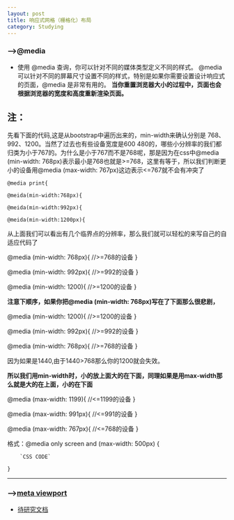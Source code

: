 ```yaml
---
layout: post
title: 响应式网格（栅格化）布局
category: Studying
---
```


### -->@media

+ 使用 @media 查询，你可以针对不同的媒体类型定义不同的样式。
@media 可以针对不同的屏幕尺寸设置不同的样式，特别是如果你需要设置设计响应式的页面，@media 是非常有用的。
**当你重置浏览器大小的过程中，页面也会根据浏览器的宽度和高度重新渲染页面。**

## 注：

先看下面的代码,这是从bootstrap中遍历出来的，min-width来确认分别是
768、992、1200。当然了过去也有些设备宽度是600 480的，哪些小分辨率的我们都归类为小于767的。为什么是小于767而不是768呢，那是因为在css中@media (min-width: 768px)表示最小是768也就是>=768，这里有等于，所以我们判断更小的设备用@media (max-width: 767px)这边表示<=767就不会有冲突了

`@media print{`

`@meida(min-width:768px){`

`@meida(min-width:992px){`

`@meida(min-width:1200px){`

从上面我们可以看出有几个临界点的分辨率，那么我们就可以轻松的来写自己的自适应代码了

@media (min-width: 768px){ //>=768的设备 }

@media (min-width: 992px){ //>=992的设备 }

@media (min-width: 1200){ //>=1200的设备 }

**注意下顺序，如果你把@media (min-width: 768px)写在了下面那么很悲剧，**

@media (min-width: 1200){ //>=1200的设备 }

@media (min-width: 992px){ //>=992的设备 }

@media (min-width: 768px){ //>=768的设备 }

因为如果是1440,由于1440>768那么你的1200就会失效。

**所以我们用min-width时，小的放上面大的在下面，同理如果是用max-width那么就是大的在上面，小的在下面**

@media (max-width: 1199){ //<=1199的设备 }

@media (max-width: 991px){ //<=991的设备 }

@media (max-width: 767px){ //<=768的设备 }


格式：@media only screen and (max-width: 500px) {

   		`CSS CODE`

    }

---

### -->[meta viewport](http://zh.learnlayout.com/media-queries.html)

+ [待研究文档](https://dev.opera.com/articles/an-introduction-to-meta-viewport-and-viewport/)


